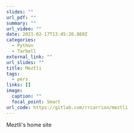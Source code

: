 ```yaml
---
slides: ""
url_pdf: ""
summary: ""
url_video: ""
date: 2021-02-17T13:45:26.860Z
categories:
  - Python
  - Tarbell 
external_link: ""
url_slides: ""
title: Meztli
tags:
  - pers
links: []
image:
  caption: ""
  focal_point: Smart
url_code: https://gitlab.com/rrcarrion/meztli
---
```

Meztli's home site
